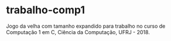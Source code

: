 # trabalho-comp1

Jogo da velha com tamanho expandido para trabalho no curso de Computação 1 em C, Ciência da Computação, UFRJ - 2018.
